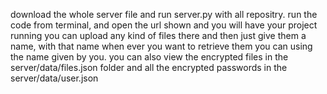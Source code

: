 download the whole server file
and run server.py
with all repositry. run the code from terminal, and open the url shown and you will have your project running
you can upload any kind of files there and then just give them a name, with that name when ever you want to retrieve them you can using the name given by you.
you can also view the encrypted files in the server/data/files.json folder
and all the encrypted passwords in the server/data/user.json
